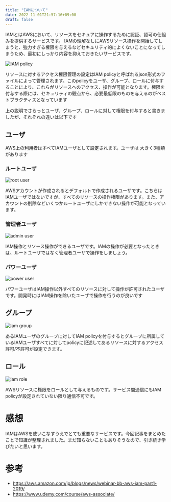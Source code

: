 ```yaml
---
title: "IAMについて"
date: 2022-11-01T21:57:16+09:00
draft: false
---
```

IAMとはAWSにおいて、リソースをセキュアに操作するために認証、認可の仕組みを提供するサービスです。
IAMの理解なしにAWSリソース操作を開始してしまうと、強力すぎる権限を与えるなどセキュリティ的によくないことになってしまうため、最初にしっかり内容を抑えておきたいサービスです。

![IAM policy](/images/iam-policy.png)

リソースに対するアクセス権限管理の設定はIAM policyと呼ばれるjson形式のファイルによって管理されます。このpolicyをユーザ、グループ、ロールに付与することにより、これらがリソースへのアクセス、操作が可能となります。権限を付与する際には、セキュリティの観点から、必要最低限のものを与えるのがベストプラクティスとなっています

上の説明でさらっとユーザ、グループ、ロールに対して権限を付与すると書きましたが、それぞれの違いは以下です

## ユーザ
AWS上の利用者はすべてIAMユーザとして設定されます。ユーザは
大きく3種類があります
### ルートユーザ
![root user](/images/root-user.png)

AWSアカウントが作成されるとデフォルトで作成されるユーザです。こちらはIAMユーザではないですが、すべてのリソースの操作権限があります。また、アカウントの削除などいくつかルートユーザにしかできない操作が可能となっています。
 
### 管理者ユーザ
![admin user](/images/admin-user.png)

IAM操作とリソース操作ができるユーザです。IAMの操作が必要となったときは、ルートユーザではなく管理者ユーザで操作をしましょう。
### パワーユーザ
![power user](/images/power-user.png)

パワーユーザはIAM操作以外すべてのリソースに対して操作が許可されたユーザです。開発時にはIAM操作を除いたユーザで操作を行うのが良いです

## グループ
![iam group](/images/iam-group.png)

あるIAMユーザのグループに対してIAM policyを付与するとグループに所属しているIAMユーザすべてに対してpolicyに記述してあるリソースに対するアクセス許可/不許可が設定できます。

## ロール
![iam role](/images/iam-role.png)

AWSリソースに権限をロールとして与えるものです。サービス間通信にもIAM policyが設定されていない限り通信不可です。

# 感想
IAMはAWSを使いこなすうえでとても重要なサービスです。今回記事をまとめたことで知識が整理されました。まだ知らないこともありそうなので、引き続き学びたいと思います。

# 参考
- https://aws.amazon.com/jp/blogs/news/webinar-bb-aws-iam-part1-2019/
- https://www.udemy.com/course/aws-associate/
